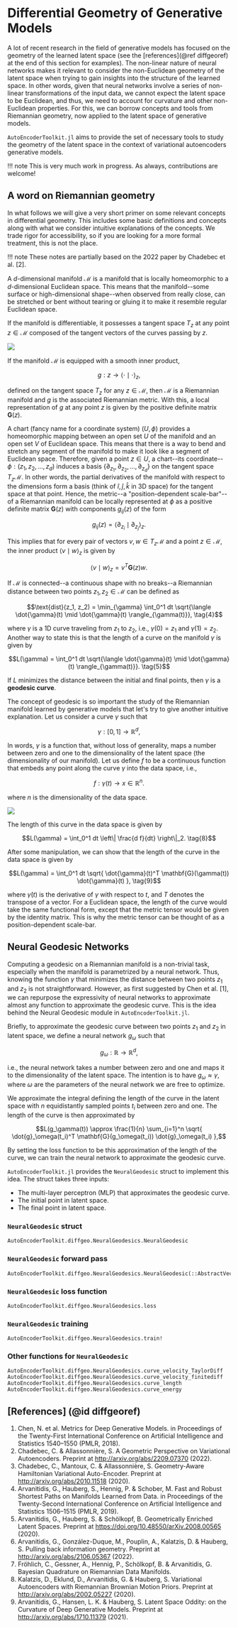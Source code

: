 # Differential Geometry of Generative Models

A lot of recent research in the field of generative models has focused on the
geometry of the learned latent space (see the [references](@ref diffgeoref) at
the end of this section for examples). The non-linear nature of neural networks
makes it relevant to consider the non-Euclidean geometry of the latent space
when trying to gain insights into the structure of the learned space. In other
words, given that neural networks involve a series of non-linear transformations
of the input data, we cannot expect the latent space to be Euclidean, and thus,
we need to account for curvature and other non-Euclidean properties. For this,
we can borrow concepts and tools from Riemannian geometry, now applied to the
latent space of generative models.

`AutoEncoderToolkit.jl` aims to provide the set of necessary tools to study the geometry
of the latent space in the context of variational autoencoders generative
models.

!!! note
    This is very much work in progress. As always, contributions are welcome!

## A word on Riemannian geometry

In what follows we will give a very short primer on some relevant concepts in
differential geometry. This includes some basic definitions and concepts along
with what we consider intuitive explanations of the concepts. We trade rigor for
accessibility, so if you are looking for a more formal treatment, this is not
the place.

!!! note
    These notes are partially based on the 2022 paper by Chadebec et al. [2].

A $d$-dimensional manifold $\mathcal{M}$ is a manifold that is locally
homeomorphic to a $d$-dimensional Euclidean space. This means that the
manifold--some surface or high-dimensional shape--when observed from really
close, can be stretched or bent without tearing or gluing it to make it resemble
regular Euclidean space. 

If the manifold is differentiable, it possesses a tangent space $T_z$ at any
point $z \in \mathcal{M}$ composed of the tangent vectors of the curves passing
by $z$. 

![](./figs/diffgeo01.png)

If the manifold $\mathcal{M}$ is equipped with a smooth inner product, 

```math
g: z \rightarrow \langle \cdot \mid \cdot \rangle_z,
\tag{1}
```
defined on the tangent space $T_z$ for any $z \in \mathcal{M}$, then
$\mathcal{M}$ is a Riemannian manifold and $g$ is the associated Riemannian
metric. With this, a local representation of $g$ at any point $z$ is given by
the positive definite matrix $\mathbf{G}(z)$.

A chart (fancy name for a coordinate system) $(U, \phi)$ provides a homeomorphic
mapping between an open set $U$ of the manifold and an open set $V$ of Euclidean
space. This means that there is a way to bend and stretch any segment of the
manifold to make it look like a segment of Euclidean space. Therefore, given a
point $z \in U$, a chart--its coordinate--$\phi: (z_1, z_2, \ldots, z_d)$
induces a basis $\{\partial_{z_1}, \partial_{z_2}, \ldots, \partial_{z_d}\}$ on
the tangent space $T_z \mathcal{M}$. In other words, the partial derivatives of
the manifold with respect to the dimensions form a basis (think of $\hat{i},
\hat{j}, \hat{k}$ in 3D space) for the tangent space at that point. Hence, the
metric--a "position-dependent scale-bar"--of a Riemannian manifold can be
locally represented at $\phi$ as a positive definite matrix $\mathbf{G}(z)$
with components $g_{ij}(z)$ of the form

```math
g_{ij}(z) = \langle \partial_{z_i} \mid \partial_{z_j} \rangle_z.
\tag{2}
```

This implies that for every pair of vectors $v, w \in T_z \mathcal{M}$ and a
point $z \in \mathcal{M}$, the inner product $\langle v \mid w \rangle_z$ is
given by

```math
\langle v \mid w \rangle_z = v^T \mathbf{G}(z) w.
\tag{3}
```

If $\mathcal{M}$ is connected--a continuous shape with no breaks--a Riemannian
distance between two points $z_1, z_2 \in \mathcal{M}$ can be defined as

```math
\text{dist}(z_1, z_2) = \min_{\gamma} \int_0^1 dt
\sqrt{\langle \dot{\gamma}(t) \mid \dot{\gamma}(t) \rangle_{\gamma(t)}},
\tag{4}
```
where $\gamma$ is a 1D curve traveling from $z_1$ to $z_2$, i.e., $\gamma(0) =
z_1$ and $\gamma(1) = z_2$. Another way to state this is that the length of a
curve on the manifold $\gamma$ is given by
```math
L(\gamma) = \int_0^1 dt 
\sqrt{\langle \dot{\gamma}(t) \mid \dot{\gamma}(t) \rangle_{\gamma(t)}}.
\tag{5}
```
If $L$ minimizes the distance between the initial and final points, then
$\gamma$ is a **geodesic curve**.

The concept of geodesic is so important the study of the Riemannian manifold
learned by generative models that let's try to give another intuitive
explanation. Let us consider a curve $\gamma$ such that
```math
\gamma: [0, 1] \rightarrow \mathbb{R}^d,
\tag{6}
```
In words, $\gamma$ is a function that, without loss of generality, maps a number
between zero and one to the dimensionality of the latent space (the
dimensionality of our manifold). Let us define $f$ to be a continuous function 
that embeds any point along the curve $\gamma$ into the data space, i.e.,
```math
f : \gamma(t) \rightarrow x \in \mathbb{R}^n.
\tag{7}
```
where $n$ is the dimensionality of the data space. 

![](./figs/diffgeo02.png)

The length of this curve in the data space is given by
```math
L(\gamma) = \int_0^1 dt
\left\| \frac{d f}{dt} \right\|_2.
\tag{8}
```
After some manipulation, we can show that the length of the curve in the data
space is given by
```math
L(\gamma) = \int_0^1 dt
\sqrt{
    \dot{\gamma}(t)^T \mathbf{G}(\gamma(t)) \dot{\gamma}(t)
},
\tag{9}
```
where $\dot{\gamma}(t)$ is the derivative of $\gamma$ with respect to $t$, and
$T$ denotes the transpose of a vector. For a Euclidean space, the length of
the curve would take the same functional form, except that the metric tensor
would be given by the identity matrix. This is why the metric tensor can be 
thought of as a position-dependent scale-bar.

## Neural Geodesic Networks

Computing a geodesic on a Riemannian manifold is a non-trivial task, especially
when the manifold is parametrized by a neural network. Thus, knowing the 
function $\gamma$ that minimizes the distance between two points $z_1$ and $z_2$
is not straightforward. However, as first suggested by Chen et al. [1], we can
repurpose the expressivity of neural networks to approximate almost any function
to approximate the geodesic curve. This is the idea behind the Neural Geodesic
module in `AutoEncoderToolkit.jl`.

Briefly, to approximate the geodesic curve between two points $z_1$ and $z_2$
in latent space, we define a neural network $g_\omega$ such that
```math
g_\omega: \mathbb{R} \rightarrow \mathbb{R}^d,
\tag{10}
```
i.e., the neural network takes a number between zero and one and maps it to the
dimensionality of the latent space. The intention is to have $g_\omega \approx
\gamma$, where $\omega$ are the parameters of the neural network we are free to
optimize.

We approximate the integral defining the length of the curve in the latent space
with $n$ equidistantly sampled points $t_i$ between zero and one. The length of
the curve is then approximated by
```math
L(g_\gamma(t)) \approx \frac{1}{n} \sum_{i=1}^n 
\sqrt{
    \dot{g}_\omega(t_i)^T \mathbf{G}(g_\omega(t_i)) \dot{g}_\omega(t_i)
},
```
By setting the loss function to be this approximation of the length of the
curve, we can train the neural network to approximate the geodesic curve.

`AutoEncoderToolkit.jl` provides the `NeuralGeodesic` struct to implement this idea. The
struct takes three inputs:
- The multi-layer perceptron (MLP) that approximates the geodesic curve.
- The initial point in latent space.
- The final point in latent space.

### `NeuralGeodesic` struct

```@docs
AutoEncoderToolkit.diffgeo.NeuralGeodesics.NeuralGeodesic
```

### `NeuralGeodesic` forward pass

```@docs
AutoEncoderToolkit.diffgeo.NeuralGeodesics.NeuralGeodesic(::AbstractVector)
```

### `NeuralGeodesic` loss function

```@docs
AutoEncoderToolkit.diffgeo.NeuralGeodesics.loss
```

### `NeuralGeodesic` training

```@docs
AutoEncoderToolkit.diffgeo.NeuralGeodesics.train!
```

### Other functions for `NeuralGeodesic`

```@docs
AutoEncoderToolkit.diffgeo.NeuralGeodesics.curve_velocity_TaylorDiff
AutoEncoderToolkit.diffgeo.NeuralGeodesics.curve_velocity_finitediff
AutoEncoderToolkit.diffgeo.NeuralGeodesics.curve_length
AutoEncoderToolkit.diffgeo.NeuralGeodesics.curve_energy
```


## [References] (@id diffgeoref)
1. Chen, N. et al. Metrics for Deep Generative Models. in Proceedings of the
   Twenty-First International Conference on Artificial Intelligence and
   Statistics 1540–1550 (PMLR, 2018).
2. Chadebec, C. & Allassonnière, S. A Geometric Perspective on Variational
   Autoencoders. Preprint at http://arxiv.org/abs/2209.07370 (2022).
3. Chadebec, C., Mantoux, C. & Allassonnière, S. Geometry-Aware Hamiltonian
   Variational Auto-Encoder. Preprint at http://arxiv.org/abs/2010.11518 (2020).
4. Arvanitidis, G., Hauberg, S., Hennig, P. & Schober, M. Fast and Robust
   Shortest Paths on Manifolds Learned from Data. in Proceedings of the
   Twenty-Second International Conference on Artificial Intelligence and
   Statistics 1506–1515 (PMLR, 2019).
5. Arvanitidis, G., Hauberg, S. & Schölkopf, B. Geometrically Enriched Latent
   Spaces. Preprint at https://doi.org/10.48550/arXiv.2008.00565 (2020).
6. Arvanitidis, G., González-Duque, M., Pouplin, A., Kalatzis, D. & Hauberg, S.
   Pulling back information geometry. Preprint at
   http://arxiv.org/abs/2106.05367 (2022).
7. Fröhlich, C., Gessner, A., Hennig, P., Schölkopf, B. & Arvanitidis, G.
   Bayesian Quadrature on Riemannian Data Manifolds.
8. Kalatzis, D., Eklund, D., Arvanitidis, G. & Hauberg, S. Variational
   Autoencoders with Riemannian Brownian Motion Priors. Preprint at
   http://arxiv.org/abs/2002.05227 (2020).
9. Arvanitidis, G., Hansen, L. K. & Hauberg, S. Latent Space Oddity: on the
   Curvature of Deep Generative Models. Preprint at
   http://arxiv.org/abs/1710.11379 (2021).
